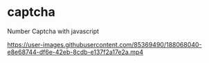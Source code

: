 # captcha
Number Captcha with javascript

https://user-images.githubusercontent.com/85369490/188068040-e8e68744-df6e-42eb-8cdb-e137f2a17e2a.mp4
